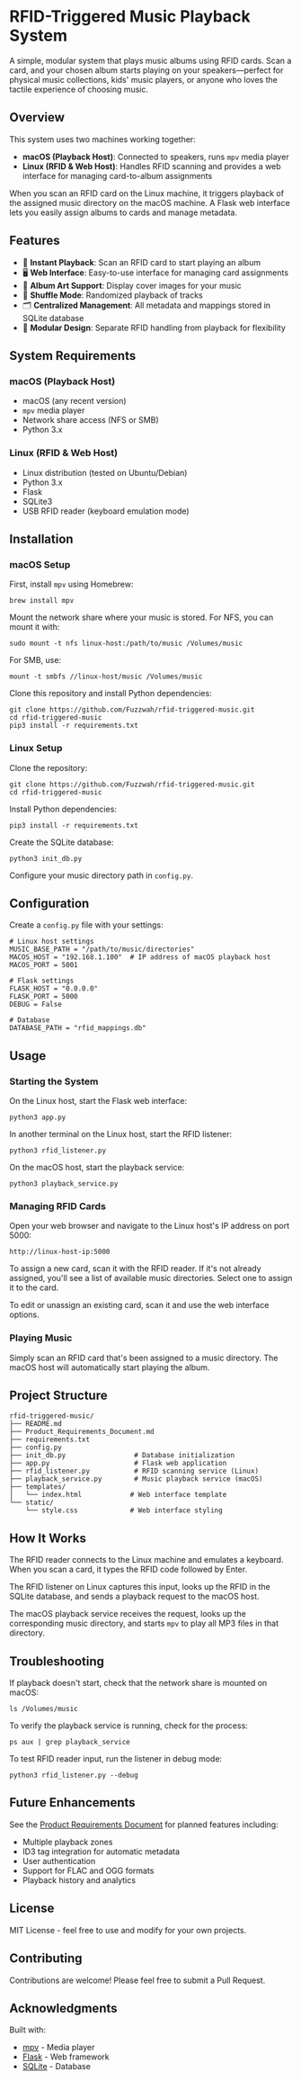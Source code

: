 # RFID-Triggered Music Playback System

A simple, modular system that plays music albums using RFID cards. Scan a card, and your chosen album starts playing on your speakers—perfect for physical music collections, kids' music players, or anyone who loves the tactile experience of choosing music.

## Overview

This system uses two machines working together:

- **macOS (Playback Host)**: Connected to speakers, runs `mpv` media player
- **Linux (RFID & Web Host)**: Handles RFID scanning and provides a web interface for managing card-to-album assignments

When you scan an RFID card on the Linux machine, it triggers playback of the assigned music directory on the macOS machine. A Flask web interface lets you easily assign albums to cards and manage metadata.

## Features

- 🎵 **Instant Playback**: Scan an RFID card to start playing an album
- 🖥️ **Web Interface**: Easy-to-use interface for managing card assignments
- 🎨 **Album Art Support**: Display cover images for your music
- 🔀 **Shuffle Mode**: Randomized playback of tracks
- 🗂️ **Centralized Management**: All metadata and mappings stored in SQLite database
- 🔌 **Modular Design**: Separate RFID handling from playback for flexibility

## System Requirements

### macOS (Playback Host)
- macOS (any recent version)
- `mpv` media player
- Network share access (NFS or SMB)
- Python 3.x

### Linux (RFID & Web Host)
- Linux distribution (tested on Ubuntu/Debian)
- Python 3.x
- Flask
- SQLite3
- USB RFID reader (keyboard emulation mode)

## Installation

### macOS Setup

First, install `mpv` using Homebrew:

```
brew install mpv
```

Mount the network share where your music is stored. For NFS, you can mount it with:

```
sudo mount -t nfs linux-host:/path/to/music /Volumes/music
```

For SMB, use:

```
mount -t smbfs //linux-host/music /Volumes/music
```

Clone this repository and install Python dependencies:

```
git clone https://github.com/Fuzzwah/rfid-triggered-music.git
cd rfid-triggered-music
pip3 install -r requirements.txt
```

### Linux Setup

Clone the repository:

```
git clone https://github.com/Fuzzwah/rfid-triggered-music.git
cd rfid-triggered-music
```

Install Python dependencies:

```
pip3 install -r requirements.txt
```

Create the SQLite database:

```
python3 init_db.py
```

Configure your music directory path in `config.py`.

## Configuration

Create a `config.py` file with your settings:

```
# Linux host settings
MUSIC_BASE_PATH = "/path/to/music/directories"
MACOS_HOST = "192.168.1.100"  # IP address of macOS playback host
MACOS_PORT = 5001

# Flask settings
FLASK_HOST = "0.0.0.0"
FLASK_PORT = 5000
DEBUG = False

# Database
DATABASE_PATH = "rfid_mappings.db"
```

## Usage

### Starting the System

On the Linux host, start the Flask web interface:

```
python3 app.py
```

In another terminal on the Linux host, start the RFID listener:

```
python3 rfid_listener.py
```

On the macOS host, start the playback service:

```
python3 playback_service.py
```

### Managing RFID Cards

Open your web browser and navigate to the Linux host's IP address on port 5000:

```
http://linux-host-ip:5000
```

To assign a new card, scan it with the RFID reader. If it's not already assigned, you'll see a list of available music directories. Select one to assign it to the card.

To edit or unassign an existing card, scan it and use the web interface options.

### Playing Music

Simply scan an RFID card that's been assigned to a music directory. The macOS host will automatically start playing the album.

## Project Structure

```
rfid-triggered-music/
├── README.md
├── Product_Requirements_Document.md
├── requirements.txt
├── config.py
├── init_db.py                 # Database initialization
├── app.py                     # Flask web application
├── rfid_listener.py           # RFID scanning service (Linux)
├── playback_service.py        # Music playback service (macOS)
├── templates/
│   └── index.html            # Web interface template
└── static/
    └── style.css             # Web interface styling
```

## How It Works

The RFID reader connects to the Linux machine and emulates a keyboard. When you scan a card, it types the RFID code followed by Enter.

The RFID listener on Linux captures this input, looks up the RFID in the SQLite database, and sends a playback request to the macOS host.

The macOS playback service receives the request, looks up the corresponding music directory, and starts `mpv` to play all MP3 files in that directory.

## Troubleshooting

If playback doesn't start, check that the network share is mounted on macOS:

```
ls /Volumes/music
```

To verify the playback service is running, check for the process:

```
ps aux | grep playback_service
```

To test RFID reader input, run the listener in debug mode:

```
python3 rfid_listener.py --debug
```

## Future Enhancements

See the [Product Requirements Document](Product_Requirements_Document.md) for planned features including:

- Multiple playback zones
- ID3 tag integration for automatic metadata
- User authentication
- Support for FLAC and OGG formats
- Playback history and analytics

## License

MIT License - feel free to use and modify for your own projects.

## Contributing

Contributions are welcome! Please feel free to submit a Pull Request.

## Acknowledgments

Built with:
- [mpv](https://mpv.io/) - Media player
- [Flask](https://flask.palletsprojects.com/) - Web framework
- [SQLite](https://www.sqlite.org/) - Database
